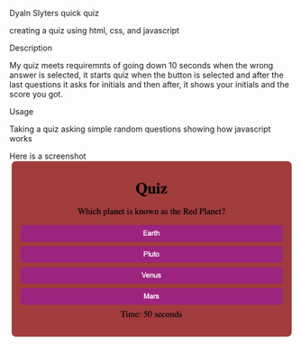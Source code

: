 Dyaln Slyters quick quiz 

creating a quiz using html, css, and javascript

Description

My quiz meets requiremnts of going down 10 seconds when the wrong answer is selected, it starts quiz when the button is selected and after the last questions it asks for initials and then after, it shows your initials and the score you got.

Usage

Taking a quiz asking simple random questions showing how javascript works

Here is a screenshot 
![ScreenShot](assets/image1.png)